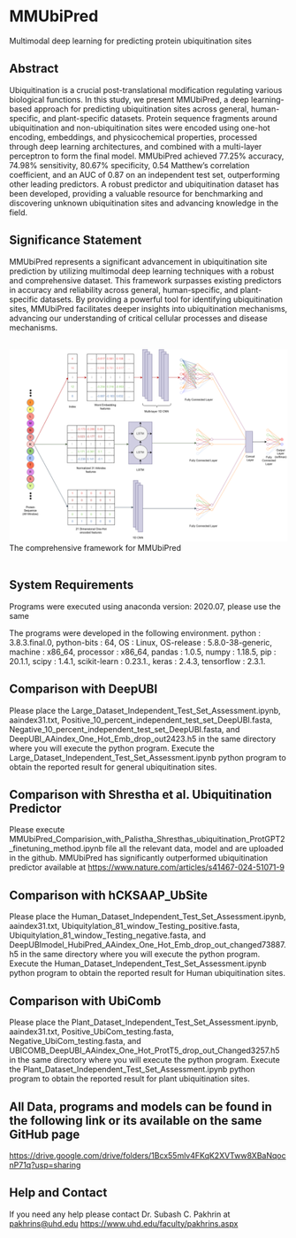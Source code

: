 # MMUbiPred
Multimodal deep learning for predicting protein ubiquitination sites

## Abstract
Ubiquitination is a crucial post-translational modification regulating various biological functions. In this study, we present MMUbiPred, a deep learning-based approach for predicting ubiquitination sites across general, human-specific, and plant-specific datasets. Protein sequence fragments around ubiquitination and non-ubiquitination sites were encoded using one-hot encoding, embeddings, and physicochemical properties, processed through deep learning architectures, and combined with a multi-layer perceptron to form the final model. MMUbiPred achieved 77.25% accuracy, 74.98% sensitivity, 80.67% specificity, 0.54 Matthew’s correlation coefficient, and an AUC of 0.87 on an independent test set, outperforming other leading predictors. A robust predictor and ubiquitination dataset has been developed, providing a valuable resource for benchmarking and discovering unknown ubiquitination sites and advancing knowledge in the field.

## Significance Statement
MMUbiPred represents a significant advancement in ubiquitination site prediction by utilizing multimodal deep learning techniques with a robust and comprehensive dataset. This framework surpasses existing predictors in accuracy and reliability across general, human-specific, and plant-specific datasets. By providing a powerful tool for identifying ubiquitination sites, MMUbiPred facilitates deeper insights into ubiquitination mechanisms, advancing our understanding of critical cellular processes and disease mechanisms.

<br>
<img max-width = 100% alt="image" src="https://github.com/PakhrinLab/MMUbiPred/blob/main/UBIQUITINATION_Draft_1_Colored.png">
The comprehensive framework for MMUbiPred
<br>
<br>

## System Requirements
Programs were executed using anaconda version: 2020.07, please use the same

The programs were developed in the following environment. python : 3.8.3.final.0, python-bits : 64, OS : Linux, OS-release : 5.8.0-38-generic, machine : x86_64, processor : x86_64, pandas : 1.0.5, numpy : 1.18.5, pip : 20.1.1, scipy : 1.4.1, scikit-learn : 0.23.1., keras : 2.4.3, tensorflow : 2.3.1.

## Comparison with DeepUBI
Please place the Large_Dataset_Independent_Test_Set_Assessment.ipynb, aaindex31.txt, Positive_10_percent_independent_test_set_DeepUBI.fasta, Negative_10_percent_independent_test_set_DeepUBI.fasta, and DeepUBI_AAindex_One_Hot_Emb_drop_out2423.h5 in the same directory where you will execute the python program. Execute the Large_Dataset_Independent_Test_Set_Assessment.ipynb python program to obtain the reported result for general ubiquitination sites.

## Comparison with Shrestha et al. Ubiquitination Predictor
Please execute MMUbiPred_Comparision_with_Palistha_Shresthas_ubiquitination_ProtGPT2_finetuning_method.ipynb file all the relevant data, model and are uploaded in the github. MMUbiPred has significantly outperformed ubiquitination predictor available at https://www.nature.com/articles/s41467-024-51071-9

## Comparison with hCKSAAP_UbSite 
Please place the Human_Dataset_Independent_Test_Set_Assessment.ipynb, aaindex31.txt, Ubiquitylation_81_window_Testing_positive.fasta, Ubiquitylation_81_window_Testing_negative.fasta, and DeepUBImodel_HubiPred_AAindex_One_Hot_Emb_drop_out_changed73887.h5 in the same directory where you will execute the python program. Execute the Human_Dataset_Independent_Test_Set_Assessment.ipynb python program to obtain the reported result for Human ubiquitination sites.

## Comparison with UbiComb
Please place the Plant_Dataset_Independent_Test_Set_Assessment.ipynb, aaindex31.txt, Positive_UbiCom_testing.fasta, Negative_UbiCom_testing.fasta, and UBICOMB_DeepUBI_AAindex_One_Hot_ProtT5_drop_out_Changed3257.h5 in the same directory where you will execute the python program. Execute the Plant_Dataset_Independent_Test_Set_Assessment.ipynb python program to obtain the reported result for plant ubiquitination sites.

## All Data, programs and models can be found in the following link or its available on the same GitHub page

https://drive.google.com/drive/folders/1Bcx55mlv4FKqK2XVTww8XBaNqocnP71q?usp=sharing

## Help and Contact
If you need any help please contact Dr. Subash C. Pakhrin at pakhrins@uhd.edu
https://www.uhd.edu/faculty/pakhrins.aspx
